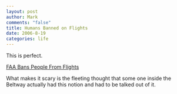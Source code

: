 ```yaml
--- 
layout: post
author: Mark
comments: "false"
title: Humans Banned on Flights
date: 2006-8-19
categories: life
---
```

This is perfect.

<a href="http://www.borowitzreport.com/archive_rpt.asp?rec=6566&amp;srch=" title="FAA Bans People From Flights">FAA Bans People From Flights</a>

What makes it scary is the fleeting thought that some one inside the Beltway actually had this notion and had to be talked out of it.
